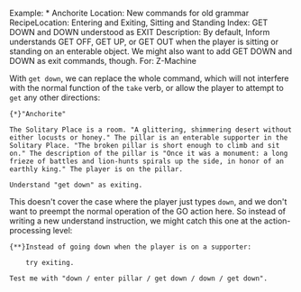Example: * Anchorite
Location: New commands for old grammar
RecipeLocation: Entering and Exiting, Sitting and Standing
Index: GET DOWN and DOWN understood as EXIT
Description: By default, Inform understands GET OFF, GET UP, or GET OUT when the player is sitting or standing on an enterable object. We might also want to add GET DOWN and DOWN as exit commands, though.
For: Z-Machine

  
With ``get down``, we can replace the whole command, which will not interfere with the normal function of the ``take`` verb, or allow the player to attempt to ``get`` any other directions:

  

``` inform7
{*}"Anchorite"

The Solitary Place is a room. "A glittering, shimmering desert without either locusts or honey." The pillar is an enterable supporter in the Solitary Place. "The broken pillar is short enough to climb and sit on." The description of the pillar is "Once it was a monument: a long frieze of battles and lion-hunts spirals up the side, in honor of an earthly king." The player is on the pillar.

Understand "get down" as exiting.
```

  
This doesn't cover the case where the player just types ``down``, and we don't want to preempt the normal operation of the GO action here. So instead of writing a new understand instruction, we might catch this one at the action-processing level:

  

``` inform7
{**}Instead of going down when the player is on a supporter:

	try exiting.

Test me with "down / enter pillar / get down / down / get down".
```

